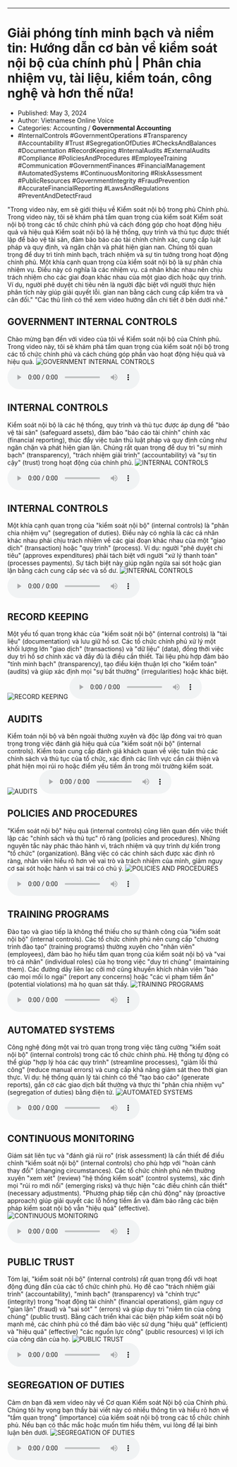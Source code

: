 
---

# Giải phóng tính minh bạch và niềm tin: Hướng dẫn cơ bản về kiểm soát nội bộ của chính phủ | Phân chia nhiệm vụ, tài liệu, kiểm toán, công nghệ và hơn thế nữa!

- Published: May 3, 2024
- Author: Vietnamese Online Voice
- Categories: Accounting / **Governmental Accounting**
- #InternalControls #GovernmentOperations #Transparency #Accountability #Trust #SegregationOfDuties #ChecksAndBalances #Documentation #RecordKeeping #InternalAudits #ExternalAudits #Compliance #PoliciesAndProcedures #EmployeeTraining #Communication #GovernmentFinances #FinancialManagement #AutomatedSystems #ContinuousMonitoring #RiskAssessment #PublicResources #GovernmentIntegrity #FraudPrevention #AccurateFinancialReporting #LawsAndRegulations #PreventAndDetectFraud

"Trong video này, em sẽ giới thiệu về Kiểm soát nội bộ trong phủ Chính phủ. Trong video này, tôi sẽ khám phá tầm quan trọng của kiểm soát Kiểm soát nội bộ trong các tổ chức chính phủ và cách đóng góp cho hoạt động hiệu quả và hiệu quả Kiểm soát nội bộ là hệ thống, quy trình và thủ tục được thiết lập để bảo vệ tài sản, đảm bảo báo cáo tài chính chính xác, cung cấp luật pháp và quy định, và ngăn chặn và phát hiện gian nan. Chúng tôi quan trọng để duy trì tính minh bạch, trách nhiệm và sự tin tưởng trong hoạt động chính phủ. Một khía cạnh quan trọng của kiểm soát nội bộ là sự phân chia nhiệm vụ. Điều này có nghĩa là các nhiệm vụ. cá nhân khác nhau nên chịu trách nhiệm cho các giai đoạn khác nhau của một giao dịch hoặc quy trình. Ví dụ, người phê duyệt chi tiêu nên là người đặc biệt với người thực hiện phân tích này giúp giải quyết lỗi. gian nan bằng cách cung cấp kiểm tra và cân đối." "Các thủ lĩnh có thể xem video hướng dẫn chi tiết ở bên dưới nhé."


## GOVERNMENT INTERNAL CONTROLS

Chào mừng bạn đến với video của tôi về Kiểm soát nội bộ của Chính phủ. Trong video này, tôi sẽ khám phá tầm quan trọng của kiểm soát nội bộ trong các tổ chức chính phủ và cách chúng góp phần vào hoạt động hiệu quả và hiệu quả.
![GOVERNMENT INTERNAL CONTROLS](https://http-archiver-apis-production-80.schnworks.com/storage/images/transitions/2024-05-02/transition-17535410909-Montserrat-Black-1A237E.jpg)
<audio controls>
    <source src="https://http-archiver-apis-production-80.schnworks.com/storage/storage/audio/file-5751205718.mp3" type="audio/mpeg">
</audio>



## INTERNAL CONTROLS

Kiểm soát nội bộ là các hệ thống, quy trình và thủ tục được áp dụng để "bảo vệ tài sản" (safeguard assets), đảm bảo "báo cáo tài chính" chính xác (financial reporting), thúc đẩy việc tuân thủ luật pháp và quy định cũng như ngăn chặn và phát hiện gian lận. Chúng rất quan trọng để duy trì "sự minh bạch" (transparency), "trách nhiệm giải trình" (accountability) và "sự tin cậy" (trust) trong hoạt động của chính phủ.
![INTERNAL CONTROLS](https://http-archiver-apis-production-80.schnworks.com/storage/images/transitions/2024-05-02/transition-17344488144-Montserrat-Bold-673AB7.jpg)
<audio controls>
    <source src="https://http-archiver-apis-production-80.schnworks.com/storage/storage/audio/file-2170905165.mp3" type="audio/mpeg">
</audio>



## INTERNAL CONTROLS

Một khía cạnh quan trọng của "kiểm soát nội bộ" (internal controls) là "phân chia nhiệm vụ" (segregation of duties). Điều này có nghĩa là các cá nhân khác nhau phải chịu trách nhiệm về các giai đoạn khác nhau của một "giao dịch" (transaction) hoặc "quy trình" (process). Ví dụ: người "phê duyệt chi tiêu" (approves expenditures) phải tách biệt với người "xử lý thanh toán" (processes payments). Sự tách biệt này giúp ngăn ngừa sai sót hoặc gian lận bằng cách cung cấp séc và số dư.
![INTERNAL CONTROLS](https://http-archiver-apis-production-80.schnworks.com/storage/images/transitions/2024-05-02/transition--30481392823-Montserrat-ExtraBold-7B1FA2.jpg)
<audio controls>
    <source src="https://http-archiver-apis-production-80.schnworks.com/storage/storage/audio/file-20912951972.mp3" type="audio/mpeg">
</audio>



## RECORD KEEPING

Một yếu tố quan trọng khác của "kiểm soát nội bộ" (internal controls) là "tài liệu" (documentation) và lưu giữ hồ sơ. Các tổ chức chính phủ xử lý một khối lượng lớn "giao dịch" (transactions) và "dữ liệu" (data), đồng thời việc duy trì hồ sơ chính xác và đầy đủ là điều cần thiết. Tài liệu phù hợp đảm bảo "tính minh bạch" (transparency), tạo điều kiện thuận lợi cho "kiểm toán" (audits) và giúp xác định mọi "sự bất thường" (irregularities) hoặc khác biệt.
![RECORD KEEPING](https://http-archiver-apis-production-80.schnworks.com/storage/images/transitions/2024-05-02/transition--1808824626-Montserrat-Medium-880E4F.jpg)
<audio controls>
    <source src="https://http-archiver-apis-production-80.schnworks.com/storage/storage/audio/file-24394338108.mp3" type="audio/mpeg">
</audio>



## AUDITS

Kiểm toán nội bộ và bên ngoài thường xuyên và độc lập đóng vai trò quan trọng trong việc đánh giá hiệu quả của "kiểm soát nội bộ" (internal controls). Kiểm toán cung cấp đánh giá khách quan về việc tuân thủ các chính sách và thủ tục của tổ chức, xác định các lĩnh vực cần cải thiện và phát hiện mọi rủi ro hoặc điểm yếu tiềm ẩn trong môi trường kiểm soát.
![AUDITS](https://http-archiver-apis-production-80.schnworks.com/storage/images/transitions/2024-05-02/transition-8491274105-Montserrat-Black-673AB7.jpg)
<audio controls>
    <source src="https://http-archiver-apis-production-80.schnworks.com/storage/storage/audio/file-30602911869.mp3" type="audio/mpeg">
</audio>



## POLICIES AND PROCEDURES

"Kiểm soát nội bộ" hiệu quả (internal controls) cũng liên quan đến việc thiết lập các "chính sách và thủ tục" rõ ràng (policies and procedures). Những nguyên tắc này phác thảo hành vi, trách nhiệm và quy trình dự kiến ​​trong "tổ chức" (organization). Bằng việc có các chính sách được xác định rõ ràng, nhân viên hiểu rõ hơn về vai trò và trách nhiệm của mình, giảm nguy cơ sai sót hoặc hành vi sai trái có chủ ý.
![POLICIES AND PROCEDURES](https://http-archiver-apis-production-80.schnworks.com/storage/images/transitions/2024-05-02/transition--37195459637-Montserrat-SemiBold-303F9F.jpg)
<audio controls>
    <source src="https://http-archiver-apis-production-80.schnworks.com/storage/storage/audio/file-14014012116.mp3" type="audio/mpeg">
</audio>



## TRAINING PROGRAMS

Đào tạo và giao tiếp là không thể thiếu cho sự thành công của "kiểm soát nội bộ" (internal controls). Các tổ chức chính phủ nên cung cấp "chương trình đào tạo" (training programs) thường xuyên cho "nhân viên" (employees), đảm bảo họ hiểu tầm quan trọng của kiểm soát nội bộ và "vai trò cá nhân" (individual roles) của họ trong việc "duy trì chúng" (maintaining them). Các đường dây liên lạc cởi mở cũng khuyến khích nhân viên "báo cáo mọi mối lo ngại" (report any concerns) hoặc "các vi phạm tiềm ẩn" (potential violations) mà họ quan sát thấy.
![TRAINING PROGRAMS](https://http-archiver-apis-production-80.schnworks.com/storage/images/transitions/2024-05-02/transition--15394454470-Montserrat-Regular-880E4F.jpg)
<audio controls>
    <source src="https://http-archiver-apis-production-80.schnworks.com/storage/storage/audio/file-18191898911.mp3" type="audio/mpeg">
</audio>



## AUTOMATED SYSTEMS

Công nghệ đóng một vai trò quan trọng trong việc tăng cường "kiểm soát nội bộ" (internal controls) trong các tổ chức chính phủ. Hệ thống tự động có thể giúp "hợp lý hóa các quy trình" (streamline processes), "giảm lỗi thủ công" (reduce manual errors) và cung cấp khả năng giám sát theo thời gian thực. Ví dụ: hệ thống quản lý tài chính có thể "tạo báo cáo" (generate reports), gắn cờ các giao dịch bất thường và thực thi "phân chia nhiệm vụ" (segregation of duties) bằng điện tử.
![AUTOMATED SYSTEMS](https://http-archiver-apis-production-80.schnworks.com/storage/images/transitions/2024-05-02/transition--27107573969-Montserrat-ExtraBold-004895.jpg)
<audio controls>
    <source src="https://http-archiver-apis-production-80.schnworks.com/storage/storage/audio/file-25886234972.mp3" type="audio/mpeg">
</audio>



## CONTINUOUS MONITORING

Giám sát liên tục và "đánh giá rủi ro" (risk assessment) là cần thiết để điều chỉnh "kiểm soát nội bộ" (internal controls) cho phù hợp với "hoàn cảnh thay đổi" (changing circumstances). Các tổ chức chính phủ nên thường xuyên "xem xét" (review) "hệ thống kiểm soát" (control systems), xác định mọi "rủi ro mới nổi" (emerging risks) và thực hiện "các điều chỉnh cần thiết" (necessary adjustments). "Phương pháp tiếp cận chủ động" này (proactive approach) giúp giải quyết các lỗ hổng tiềm ẩn và đảm bảo rằng các biện pháp kiểm soát nội bộ vẫn "hiệu quả" (effective).
![CONTINUOUS MONITORING](https://http-archiver-apis-production-80.schnworks.com/storage/images/transitions/2024-05-02/transition--25286434158-Montserrat-ExtraBold-880E4F.jpg)
<audio controls>
    <source src="https://http-archiver-apis-production-80.schnworks.com/storage/storage/audio/file-44646543484.mp3" type="audio/mpeg">
</audio>



## PUBLIC TRUST

Tóm lại, "kiểm soát nội bộ" (internal controls) rất quan trọng đối với hoạt động đúng đắn của các tổ chức chính phủ. Họ đề cao "trách nhiệm giải trình" (accountability), "minh bạch" (transparency) và "chính trực" (integrity) trong "hoạt động tài chính" (financial operations), giảm nguy cơ "gian lận" (fraud) và "sai sót" " (errors) và giúp duy trì "niềm tin của công chúng" (public trust). Bằng cách triển khai các biện pháp kiểm soát nội bộ mạnh mẽ, các chính phủ có thể đảm bảo việc sử dụng "hiệu quả" (efficient) và "hiệu quả" (effective) "các nguồn lực công" (public resources) vì lợi ích của công dân của họ.
![PUBLIC TRUST](https://http-archiver-apis-production-80.schnworks.com/storage/images/transitions/2024-05-02/transition--15933062347-Montserrat-ExtraBold-1A237E.jpg)
<audio controls>
    <source src="https://http-archiver-apis-production-80.schnworks.com/storage/storage/audio/file-17612129384.mp3" type="audio/mpeg">
</audio>



## SEGREGATION OF DUTIES

Cảm ơn bạn đã xem video này về Cơ quan Kiểm soát Nội bộ của Chính phủ. Chúng tôi hy vọng bạn thấy bài viết này có nhiều thông tin và hiểu rõ hơn về "tầm quan trọng" (importance) của kiểm soát nội bộ trong các tổ chức chính phủ. Nếu bạn có thắc mắc hoặc muốn tìm hiểu thêm, vui lòng để lại bình luận bên dưới.
![SEGREGATION OF DUTIES](https://http-archiver-apis-production-80.schnworks.com/storage/images/transitions/2024-05-02/transition--25862997463-Montserrat-Medium-004895.jpg)
<audio controls>
    <source src="https://http-archiver-apis-production-80.schnworks.com/storage/storage/audio/file-7860769432.mp3" type="audio/mpeg">
</audio>

